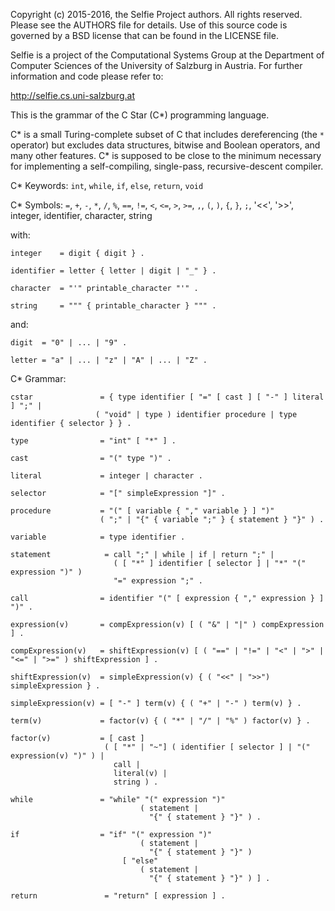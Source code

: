 Copyright (c) 2015-2016, the Selfie Project authors. All rights reserved. Please see the AUTHORS file for details. Use of this source code is governed by a BSD license that can be found in the LICENSE file.

Selfie is a project of the Computational Systems Group at the Department of Computer Sciences of the University of Salzburg in Austria. For further information and code please refer to:

http://selfie.cs.uni-salzburg.at

This is the grammar of the C Star (C\*) programming language.

C\* is a small Turing-complete subset of C that includes dereferencing (the `*` operator) but excludes data structures, bitwise and Boolean operators, and many other features. C\* is supposed to be close to the minimum necessary for implementing a self-compiling, single-pass, recursive-descent compiler.

C\* Keywords: `int`, `while`, `if`, `else`, `return`, `void`

C\* Symbols: `=`, `+`, `-`, `*`, `/`, `%`, `==`, `!=`, `<`, `<=`, `>`, `>=`, `,`, `(`, `)`, `{`, `}`, `;`, '<<', '>>', integer, identifier, character, string

with:

```
integer    = digit { digit } .

identifier = letter { letter | digit | "_" } .

character  = "'" printable_character "'" .

string     = """ { printable_character } """ .
```

and:

```
digit  = "0" | ... | "9" .

letter = "a" | ... | "z" | "A" | ... | "Z" .
```

C\* Grammar:

```
cstar               = { type identifier [ "=" [ cast ] [ "-" ] literal ] ";" |
                   ( "void" | type ) identifier procedure | type identifier { selector } } .

type                = "int" [ "*" ] .

cast                = "(" type ")" .

literal             = integer | character .

selector            = "[" simpleExpression "]" .

procedure           = "(" [ variable { "," variable } ] ")"
                    ( ";" | "{" { variable ";" } { statement } "}" ) .

variable            = type identifier .

statement            = call ";" | while | if | return ";" |
                       ( [ "*" ] identifier [ selector ] | "*" "(" expression ")" )
                       "=" expression ";" .

call                = identifier "(" [ expression { "," expression } ] ")" .

expression(v)       = compExpression(v) [ ( "&" | "|" ) compExpression ] .

compExpression(v)   = shiftExpression(v) [ ( "==" | "!=" | "<" | ">" | "<=" | ">=" ) shiftExpression ] .

shiftExpression(v)  = simpleExpression(v) { ( "<<" | ">>") simpleExpression } .

simpleExpression(v) = [ "-" ] term(v) { ( "+" | "-" ) term(v) } .

term(v)             = factor(v) { ( "*" | "/" | "%" ) factor(v) } .

factor(v)           = [ cast ]
                     ( [ "*" | "~"] ( identifier [ selector ] | "(" expression(v) ")" ) |
                       call |
                       literal(v) |
                       string ) .

while               = "while" "(" expression ")"
                             ( statement |
                               "{" { statement } "}" ) .

if                  = "if" "(" expression ")"
                             ( statement |
                               "{" { statement } "}" )
                         [ "else"
                             ( statement |
                               "{" { statement } "}" ) ] .

return               = "return" [ expression ] .
```